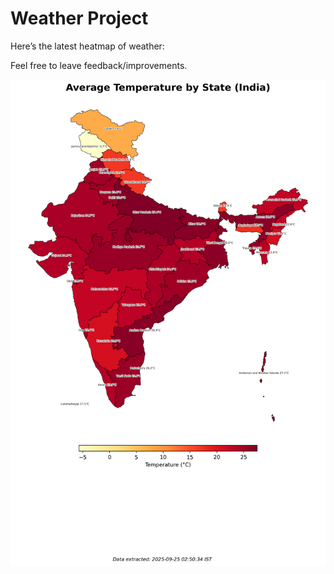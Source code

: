# Weather Project

Here’s the latest heatmap of weather:

Feel free to leave feedback/improvements.

![India Heatmap](docs/assets/india_heatmap.png?v=D460A5)
